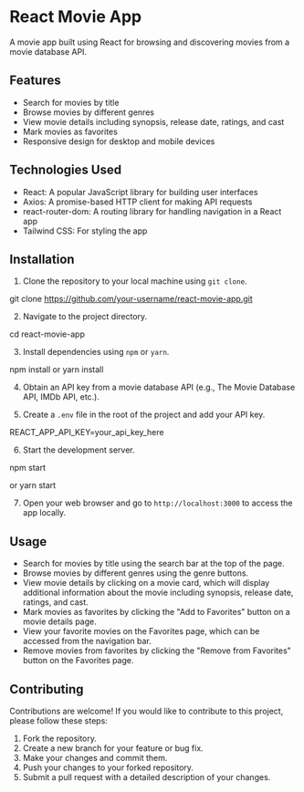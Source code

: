 # React Movie App

A movie app built using React for browsing and discovering movies from a movie database API.

## Features

- Search for movies by title
- Browse movies by different genres
- View movie details including synopsis, release date, ratings, and cast
- Mark movies as favorites
- Responsive design for desktop and mobile devices

## Technologies Used

- React: A popular JavaScript library for building user interfaces
- Axios: A promise-based HTTP client for making API requests
- react-router-dom: A routing library for handling navigation in a React app
- Tailwind CSS: For styling the app

## Installation

1. Clone the repository to your local machine using `git clone`.

git clone https://github.com/your-username/react-movie-app.git


2. Navigate to the project directory.

cd react-movie-app


3. Install dependencies using `npm` or `yarn`.

npm install
or
yarn install


4. Obtain an API key from a movie database API (e.g., The Movie Database API, IMDb API, etc.).

5. Create a `.env` file in the root of the project and add your API key.

REACT_APP_API_KEY=your_api_key_here


6. Start the development server.

npm start

or
yarn start


7. Open your web browser and go to `http://localhost:3000` to access the app locally.

## Usage

- Search for movies by title using the search bar at the top of the page.
- Browse movies by different genres using the genre buttons.
- View movie details by clicking on a movie card, which will display additional information about the movie including synopsis, release date, ratings, and cast.
- Mark movies as favorites by clicking the "Add to Favorites" button on a movie details page.
- View your favorite movies on the Favorites page, which can be accessed from the navigation bar.
- Remove movies from favorites by clicking the "Remove from Favorites" button on the Favorites page.

## Contributing

Contributions are welcome! If you would like to contribute to this project, please follow these steps:

1. Fork the repository.
2. Create a new branch for your feature or bug fix.
3. Make your changes and commit them.
4. Push your changes to your forked repository.
5. Submit a pull request with a detailed description of your changes.

